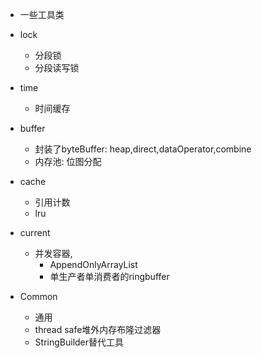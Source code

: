 ﻿- 一些工具类

- lock 
	- 分段锁
	- 分段读写锁
- time 
	- 时间缓存
- buffer 
	- 封装了byteBuffer: heap,direct,dataOperator,combine
	- 内存池: 位图分配
- cache
	- 引用计数
	- lru
- current
	- 并发容器,
		- AppendOnlyArrayList
		- 单生产者单消费者的ringbuffer
- Common
	- 通用
	- thread safe堆外内存布隆过滤器
	- StringBuilder替代工具